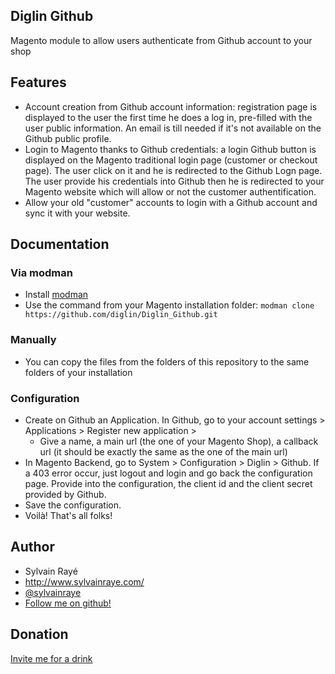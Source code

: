 ## Diglin Github ##
Magento module to allow users authenticate from Github account to your shop

## Features ##

- Account creation from Github account information: registration page is displayed to the user the first time he does a log in, pre-filled with the user public information. An email is till needed if it's not available on the Github public profile.
- Login to Magento thanks to Github credentials: a login Github button is displayed on the Magento traditional login page (customer or checkout page). The user click on it and he is redirected to the Github Logn page. The user provide his credentials into Github then he is redirected to your Magento website which will allow or not the customer authentification.
- Allow your old "customer" accounts to login with a Github account and sync it with your website.

## Documentation ##

### Via modman ###
- Install [modman](https://github.com/colinmollenhour/modman)
- Use the command from your Magento installation folder: `modman clone https://github.com/diglin/Diglin_Github.git`

### Manually
- You can copy the files from the folders of this repository to the same folders of your installation

### Configuration ###

- Create on Github an Application. In Github, go to your account settings > Applications > Register new application > 
	- Give a name, a main url (the one of your Magento Shop), a callback url (it should be exactly the same as the one of the main url)
- In Magento Backend, go to System > Configuration > Diglin > Github. If a 403 error occur, just logout and login and go back the configuration page. Provide into the configuration, the client id and the client secret provided by Github.
- Save the configuration.
- Voilà! That's all folks!

## Author

* Sylvain Rayé
* http://www.sylvainraye.com/
* [@sylvainraye](https://twitter.com/sylvainraye)
* [Follow me on github!](https://github.com/diglin)

## Donation

[Invite me for a drink](https://www.paypal.com/cgi-bin/webscr?cmd=_s-xclick&hosted_button_id=Y66QHLU5VX5BC)